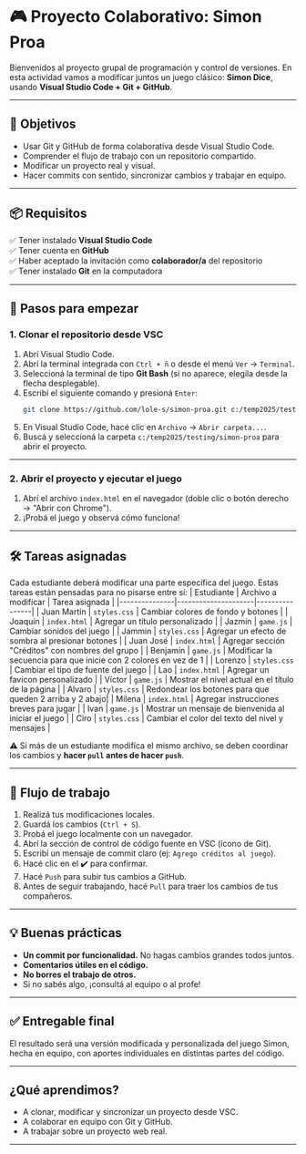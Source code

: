 # 🎮 Proyecto Colaborativo: Simon Proa

Bienvenidos al proyecto grupal de programación y control de versiones. En esta actividad vamos a modificar juntos un juego clásico: **Simon Dice**, usando **Visual Studio Code + Git + GitHub**.

---

## 🎯 Objetivos

- Usar Git y GitHub de forma colaborativa desde Visual Studio Code.
- Comprender el flujo de trabajo con un repositorio compartido.
- Modificar un proyecto real y visual.
- Hacer commits con sentido, sincronizar cambios y trabajar en equipo.

---

## 📦 Requisitos

✅ Tener instalado **Visual Studio Code**  
✅ Tener cuenta en **GitHub**  
✅ Haber aceptado la invitación como **colaborador/a** del repositorio  
✅ Tener instalado **Git** en la computadora  

---

## 🧩 Pasos para empezar

### 1. Clonar el repositorio desde VSC

1. Abrí Visual Studio Code.
2. Abrí la terminal integrada con ``Ctrl + ñ`` o desde el menú `Ver` → `Terminal`.
3. Seleccioná la terminal de tipo **Git Bash** (si no aparece, elegila desde la flecha desplegable).
4. Escribí el siguiente comando y presioná `Enter`:
    ```bash
    git clone https://github.com/lole-s/simon-proa.git c:/temp2025/testing/simon-proa
    ```
5. En Visual Studio Code, hacé clic en `Archivo` → `Abrir carpeta...`.
6. Buscá y seleccioná la carpeta `c:/temp2025/testing/simon-proa` para abrir el proyecto.

---

### 2. Abrir el proyecto y ejecutar el juego

1. Abrí el archivo `index.html` en el navegador (doble clic o botón derecho → "Abrir con Chrome").
2. ¡Probá el juego y observá cómo funciona!

---

## 🛠️ Tareas asignadas

Cada estudiante deberá modificar una parte específica del juego. Estas tareas están pensadas para no pisarse entre sí:
| Estudiante     | Archivo a modificar | Tarea asignada |
|---------------|---------------------|----------------|
| Juan Martín   | `styles.css`        | Cambiar colores de fondo y botones |
| Joaquín       | `index.html`        | Agregar un título personalizado |
| Jazmín        | `game.js`           | Cambiar sonidos del juego |
| Jammin        | `styles.css`        | Agregar un efecto de sombra al presionar botones |
| Juan José     | `index.html`        | Agregar sección "Créditos" con nombres del grupo |
| Benjamín      | `game.js`           | Modificar la secuencia para que inicie con 2 colores en vez de 1 |
| Lorenzo       | `styles.css`        | Cambiar el tipo de fuente del juego |
| Lao           | `index.html`        | Agregar un favicon personalizado |
| Víctor        | `game.js`           | Mostrar el nivel actual en el título de la página |
| Alvaro        | `styles.css`        | Redondear los botones para que queden 2 arriba y 2 abajo|
| Milena        | `index.html`        | Agregar instrucciones breves para jugar |
| Ivan          | `game.js`           | Mostrar un mensaje de bienvenida al iniciar el juego |
| Ciro          | `styles.css`        | Cambiar el color del texto del nivel y mensajes |

⚠️ Si más de un estudiante modifica el mismo archivo, se deben coordinar los cambios y **hacer `pull` antes de hacer `push`**.

---

## 🔁 Flujo de trabajo

1. Realizá tus modificaciones locales.
2. Guardá los cambios (`Ctrl + S`).
3. Probá el juego localmente con un navegador. 
4. Abrí la sección de control de código fuente en VSC (ícono de Git).
5. Escribí un mensaje de commit claro (ej: `Agrego créditos al juego`).
6. Hacé clic en el ✔️ para confirmar.
7. Hacé `Push` para subir tus cambios a GitHub.
8. Antes de seguir trabajando, hacé `Pull` para traer los cambios de tus compañeros.

---

## 💡 Buenas prácticas

- **Un commit por funcionalidad.** No hagas cambios grandes todos juntos.
- **Comentarios útiles en el código.**
- **No borres el trabajo de otros.**
- Si no sabés algo, ¡consultá al equipo o al profe!

---

## ✅ Entregable final

El resultado será una versión modificada y personalizada del juego Simon, hecha en equipo, con aportes individuales en distintas partes del código.

---

## ¿Qué aprendimos?

- A clonar, modificar y sincronizar un proyecto desde VSC.
- A colaborar en equipo con Git y GitHub.
- A trabajar sobre un proyecto web real.

---


